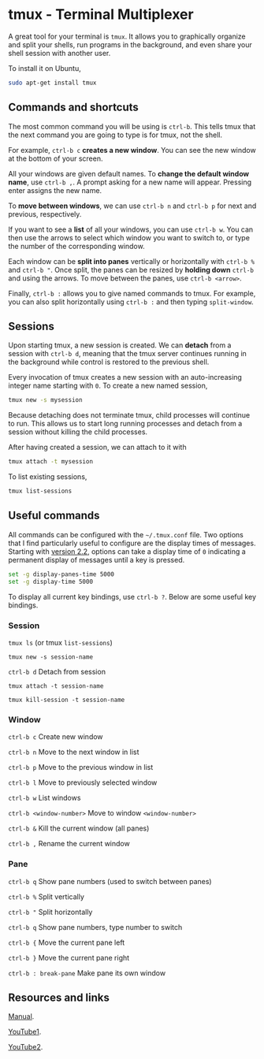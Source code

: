 # tmux - Terminal Multiplexer

A great tool for your terminal is `tmux`. It allows you to graphically organize and split your shells, run programs in the background, and even share your shell session with another user.

To install it on Ubuntu,

```sh
sudo apt-get install tmux
```

## Commands and shortcuts

The most common command you will be using is `ctrl-b`. This tells tmux that the next command you are going to type is for tmux, not the shell.

For example, `ctrl-b c` **creates a new window**. You can see the new window at the bottom of your screen.

All your windows are given default names. To **change the default window name**, use `ctrl-b ,`. A prompt asking for a new name will appear. Pressing enter assigns the new name.

To **move between windows**, we can use `ctrl-b n` and `ctrl-b p` for next and previous, respectively.

If you want to see a **list** of all your windows, you can use `ctrl-b w`. You can then use the arrows to select which window you want to switch to, or type the number of the corresponding window.

Each window can be **split into panes** vertically or horizontally with `ctrl-b %` and `ctrl-b "`. Once split, the panes can be resized by **holding down** `ctrl-b` and using the arrows. To move between the panes, use `ctrl-b <arrow>`.

Finally, `ctrl-b :` allows you to give named commands to tmux. For example, you can also split horizontally using `ctrl-b :` and then typing `split-window`.

## Sessions

Upon starting tmux, a new session is created. We can **detach** from a session with `ctrl-b d`, meaning that the tmux server continues running in the background while control is restored to the previous shell.

Every invocation of tmux creates a new session with an auto-increasing integer name starting with `0`. To create a new named session,

```sh
tmux new -s mysession
```

Because detaching does not terminate tmux, child processes will continue to run. This allows us to start long running processes and detach from a session without killing the child processes.

After having created a session, we can attach to it with

```sh
tmux attach -t mysession
```

To list existing sessions,

```sh
tmux list-sessions
```

## Useful commands

All commands can be configured with the `~/.tmux.conf` file. Two options that I find particularly useful to configure are the display times of messages. Starting with [version 2.2][v2.2], options can take a display time of `0` indicating a permanent display of messages until a key is pressed.

```sh
set -g display-panes-time 5000
set -g display-time 5000
```

To display all current key bindings, use `ctrl-b ?`. Below are some useful key bindings.

### Session
`tmux ls` (or tmux `list-sessions`)

`tmux new -s session-name`

`ctrl-b d` Detach from session

`tmux attach -t session-name`

`tmux kill-session -t session-name`


### Window
`ctrl-b c` Create new window

`ctrl-b n` Move to the next window in list

`ctrl-b p` Move to the previous window in list

`ctrl-b l` Move to previously selected window

`ctrl-b w` List windows

`ctrl-b <window-number>` Move to window `<window-number>`

`ctrl-b &` Kill the current window (all panes)

`ctrl-b ,` Rename the current window


### Pane
`ctrl-b q` Show pane numbers (used to switch between panes)

`ctrl-b %` Split  vertically

`ctrl-b "` Split horizontally

`ctrl-b q` Show pane numbers, type number to switch

`ctrl-b {` Move the current pane left

`ctrl-b }` Move the current pane right

`ctrl-b : break-pane` Make pane its own window

## Resources and links

[Manual][man].

[YouTube1][1].

[YouTube2][2].

[1]:https://youtu.be/BHhA_ZKjyxo
[2]:https://youtu.be/norO25P7xHg
[man]: http://man.openbsd.org/OpenBSD-current/man1/tmux.1
[v2.2]: https://raw.githubusercontent.com/tmux/tmux/master/CHANGES
